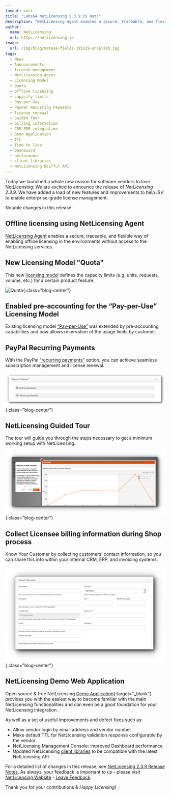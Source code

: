 ```yaml
---
layout: post
title: "Labs64 NetLicensing 2.3.9 is Out!"
description: "NetLicensing Agent enables a secure, traceable, and flexible way of enabling offline licensing"
author:
  name: NetLicensing
  url: https://netlicensing.io
image:
  url: /img/blog/matese-fields-195229-unsplash.jpg
tags:
  - News
  - Announcements
  - license management
  - NetLicensing Agent
  - Licensing Model
  - Quota
  - offline licensing
  - capacity limits
  - Pay-per-Use
  - PayPal Recurring Payments
  - license renewal
  - Guided Tour
  - billing information
  - CRM ERP integration
  - Demo Application
  - TTL
  - Time to live
  - Dashboard
  - performance
  - client libraries
  - NetLicensing RESTful API
---
```


Today we launched a whole new reason for software vendors to love NetLicensing: We are excited to announce the release of *NetLicensing 2.3.9*.
We have added a load of new features and improvements to help *ISV* to enable enterprise-grade license management.

Notable changes in this release:

## Offline licensing using NetLicensing Agent

[NetLicensing Agent](https://www.labs64.de/confluence/x/8QAKAQ) enables a secure, traceable, and flexible way of enabling offline licensing in the environments without access to the NetLicensing services.

## New Licensing Model "Quota"

This new [licensing model](https://www.labs64.de/confluence/x/5wAKAQ) defines the capacity limits (e.g. units, requests, volume, etc.) for a certain product feature.

![Quota](//img/licensing-model/licensing-model-quota.png "Quota"){:class="blog-center"}

## Enabled pre-accounting for the “Pay-per-Use” Licensing Model

Existing licensing model [“Pay-per-Use”](https://www.labs64.de/confluence/x/uQCo) was extended by pre-accounting capabilities and now allows reservation of the usage limits by customer.

## PayPal Recurring Payments

With the PayPal [“recurring payments”](https://www.labs64.de/confluence/x/vwCo) option, you can achieve seamless subscription management and license renewal.

![PayPal recurring payments](/img/blog/netlicensing-239-recurring.png "PayPal recurring payments"){:class="blog-center"}

## NetLicensing Guided Tour

The tour will guide you through the steps necessary to get a minimum working setup with NetLicensing.

![NetLicensing Guided Tour](/img/blog/netlicensing-239-guidedtour.png "NetLicensing Guided Tour"){:class="blog-center"}

## Collect Licensee billing information during Shop process

Know Your Customer by collecting customers’ contact information, so you can share this info within your internal CRM, ERP, and invoicing systems.

![Licensee billing information](/img/blog/netlicensing-239-licenseedata.png "Licensee billing information"){:class="blog-center"}

## NetLicensing Demo Web Application

Open source & free NetLicensing [Demo Application](https://github.com/Labs64/NetLicensing-Demo){:target="_blank"} provides you with the easiest way to become familiar with the main NetLicensing functionalities and can even be a good foundation for your NetLicensing integration.

As well as a set of useful improvements and defect fixes such as:
* Allow vendor login by email address and vendor number
* Make default TTL for NetLicensing validation response configurable by the vendor
* NetLicensing Management Console: improved Dashboard performance
* Updated NetLicensing [client libraries](https://www.labs64.de/confluence/x/xgCo) to be compatible with the latest NetLicensing API

For a detailed list of changes in this release, see [NetLicensing 2.3.9 Release Notes](https://www.labs64.de/confluence/x/cQAKAQ).
As always, your feedback is important to us - please visit [NetLicensing Website](https://netlicensing.io) - [Leave Feedback](/contact/).

Thank you for your contributions & *Happy Licensing*!
